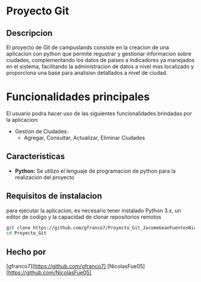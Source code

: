 # Proyecto Git 

## Descripcion
El proyecto de Git de campuslands consiste en la creacion de una aplicacion con python que permite regustrar y gestionar informacion sobre ciudades, complementando los datos de paises a indicadores ya manejados en el sistema, facilitando la administracion de datos a nivel mas localizado y proporciona una base para analisisn detallados a nivel de ciudad.

# Funcionalidades principales

El usuario podra hacer uso de las siguientes funcionalidades brindadas por la aplicacion:

- Gestion de Ciudades:
    - Agregar, Consultar, Actualizar, Eliminar Ciudades

## Caracteristicas
- **Python:** Se utilizo el lenguaje de programacion de python para la realizacion del proyecto

## Requisitos de instalacion
para ejecutar la aplicacion, es necesario tener instalado Python 3.x, un editor de codigo y la capacidad de clonar repositorios remotos

```bash
git clone https://github.com/gfranco7/Proyecto_Git_JacomeGeanFuentesNicolas.git
cd Proyecto_Git
```

## Hecho por 

[gfranco7][https://github.com/gfranco7]
[NicolasFue05][https://github.com/NicolasFue05]